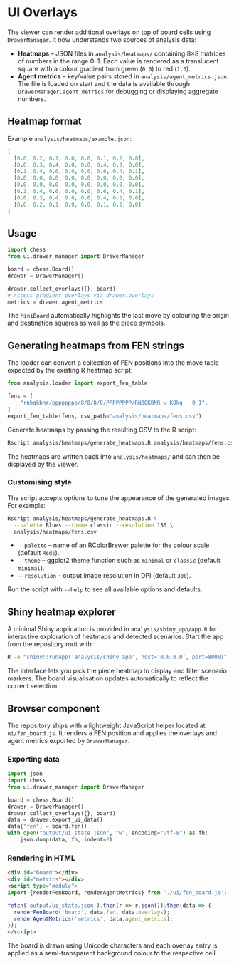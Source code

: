 # UI Overlays

The viewer can render additional overlays on top of board cells using
`DrawerManager`.  It now understands two sources of analysis data:

* **Heatmaps** – JSON files in `analysis/heatmaps/` containing 8×8
  matrices of numbers in the range 0–1.  Each value is rendered as a
  translucent square with a colour gradient from green (`0.0`) to red
  (`1.0`).
* **Agent metrics** – key/value pairs stored in
  `analysis/agent_metrics.json`.  The file is loaded on start and the
  data is available through `DrawerManager.agent_metrics` for debugging
  or displaying aggregate numbers.

## Heatmap format

Example `analysis/heatmaps/example.json`:

```json
[
  [0.0, 0.2, 0.1, 0.0, 0.0, 0.1, 0.2, 0.0],
  [0.0, 0.3, 0.4, 0.0, 0.0, 0.4, 0.3, 0.0],
  [0.1, 0.4, 0.6, 0.0, 0.0, 0.6, 0.4, 0.1],
  [0.0, 0.0, 0.0, 0.0, 0.0, 0.0, 0.0, 0.0],
  [0.0, 0.0, 0.0, 0.0, 0.0, 0.0, 0.0, 0.0],
  [0.1, 0.4, 0.6, 0.0, 0.0, 0.6, 0.4, 0.1],
  [0.0, 0.3, 0.4, 0.0, 0.0, 0.4, 0.3, 0.0],
  [0.0, 0.2, 0.1, 0.0, 0.0, 0.1, 0.2, 0.0]
]
```

## Usage

```python
import chess
from ui.drawer_manager import DrawerManager

board = chess.Board()
drawer = DrawerManager()

drawer.collect_overlays({}, board)
# Access gradient overlays via drawer.overlays
metrics = drawer.agent_metrics
```

The `MiniBoard` automatically highlights the last move by colouring the
origin and destination squares as well as the piece symbols.

## Generating heatmaps from FEN strings

The loader can convert a collection of FEN positions into the move table
expected by the existing R heatmap script:

```python
from analysis.loader import export_fen_table

fens = [
    "rnbqkbnr/pppppppp/8/8/8/8/PPPPPPPP/RNBQKBNR w KQkq - 0 1",
]
export_fen_table(fens, csv_path="analysis/heatmaps/fens.csv")
```

Generate heatmaps by passing the resulting CSV to the R script:

```bash
Rscript analysis/heatmaps/generate_heatmaps.R analysis/heatmaps/fens.csv
```

The heatmaps are written back into `analysis/heatmaps/` and can then be
displayed by the viewer.

### Customising style

The script accepts options to tune the appearance of the generated
images.  For example:

```bash
Rscript analysis/heatmaps/generate_heatmaps.R \
  --palette Blues --theme classic --resolution 150 \
  analysis/heatmaps/fens.csv
```

* `--palette` – name of an RColorBrewer palette for the colour scale
  (default `Reds`).
* `--theme` – ggplot2 theme function such as `minimal` or `classic`
  (default `minimal`).
* `--resolution` – output image resolution in DPI (default `300`).

Run the script with `--help` to see all available options and defaults.

## Shiny heatmap explorer

A minimal Shiny application is provided in `analysis/shiny_app/app.R` for
interactive exploration of heatmaps and detected scenarios.  Start the app
from the repository root with:

```bash
R -e "shiny::runApp('analysis/shiny_app', host='0.0.0.0', port=8000)"
```

The interface lets you pick the piece heatmap to display and filter scenario
markers.  The board visualisation updates automatically to reflect the current
selection.

## Browser component

The repository ships with a lightweight JavaScript helper located at
`ui/fen_board.js`.  It renders a FEN position and applies the overlays and
agent metrics exported by `DrawerManager`.

### Exporting data

```python
import json
import chess
from ui.drawer_manager import DrawerManager

board = chess.Board()
drawer = DrawerManager()
drawer.collect_overlays({}, board)
data = drawer.export_ui_data()
data["fen"] = board.fen()
with open("output/ui_state.json", "w", encoding="utf-8") as fh:
    json.dump(data, fh, indent=2)
```

### Rendering in HTML

```html
<div id="board"></div>
<div id="metrics"></div>
<script type="module">
import {renderFenBoard, renderAgentMetrics} from './ui/fen_board.js';

fetch('output/ui_state.json').then(r => r.json()).then(data => {
  renderFenBoard('board', data.fen, data.overlays);
  renderAgentMetrics('metrics', data.agent_metrics);
});
</script>
```

The board is drawn using Unicode characters and each overlay entry is
applied as a semi-transparent background colour to the respective cell.
